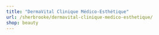 ```yaml
---
title: "DermaVital Clinique Médico-Esthétique"
url: /sherbrooke/dermavital-clinique-medico-esthetique/
shop: beauty
---
```

